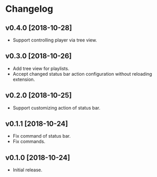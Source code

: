 # Changelog

## v0.4.0 [2018-10-28]

- Support controlling player via tree view.

## v0.3.0 [2018-10-26]

- Add tree view for playlists.
- Accept changed status bar action configuration without reloading extension.

## v0.2.0 [2018-10-25]

- Support customizing action of status bar.

## v0.1.1 [2018-10-24]

- Fix command of status bar.
- Fix commands.

## v0.1.0 [2018-10-24]

- Initial release.

